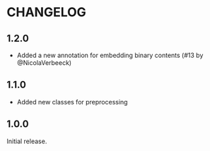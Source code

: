 # CHANGELOG

## 1.2.0

- Added a new annotation for embedding binary contents (#13 by @NicolaVerbeeck)

## 1.1.0

- Added new classes for preprocessing

## 1.0.0

Initial release.
